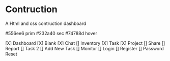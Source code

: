 # Contruction

A Html and css contruction dashboard

#556ee6 prim
#232a40 sec
#74788d hover

[X] Dashboard
[X] Blank
[X] Chat
[] Inventory
[X] Task
[X] Project
[] Share
[] Report
[] Task 2
[] Add New Task
[] Monitor
[] Login
[] Register
[] Password Reset

